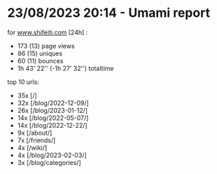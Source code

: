 # 23/08/2023 20:14 - Umami report
for www.shifeiti.com [24h] :

 - 173 (13) page views
 - 86 (15) uniques
 - 60 (11) bounces
 - 1h 43' 22'' (-1h 27' 32'') totaltime


top 10 urls:
 - 35x [/]
 - 32x [/blog/2022-12-09/]
 - 26x [/blog/2023-01-12/]
 - 14x [/blog/2022-05-07/]
 - 14x [/blog/2022-12-22/]
 - 9x [/about/]
 - 7x [/friends/]
 - 4x [/wiki/]
 - 4x [/blog/2023-02-03/]
 - 3x [/blog/categories/]



